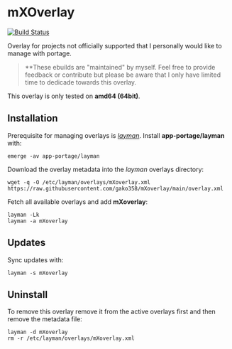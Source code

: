 # mXOverlay

[![Build Status](https://travis-ci.org/storax/storax-overlay.png)](https://travis-ci.org/storax/storax-overlay)

Overlay for projects not officially supported that I personally would like to manage with
portage.

> **These ebuilds are "maintained" by myself. Feel free to provide feedback or contribute but please be aware that I only have limited time to dedicade towards this overlay.

This overlay is only tested on **amd64 (64bit)**.

## Installation

Prerequisite for managing overlays is [_layman_](http://layman.sourceforge.net).
Install **app-portage/layman** with:

```
emerge -av app-portage/layman
```

Download the overlay metadata into the _layman_ overlays directory:

```
wget -q -O /etc/layman/overlays/mXoverlay.xml https://raw.githubusercontent.com/gako358/mXoverlay/main/overlay.xml
```

Fetch all available overlays and add **mXoverlay**:

```
layman -Lk
layman -a mXoverlay
```

## Updates

Sync updates with:

```
layman -s mXoverlay
```


## Uninstall

To remove this overlay remove it from the active overlays first and then remove the metadata file:

```
layman -d mXoverlay
rm -r /etc/layman/overlays/mXoverlay.xml
```
